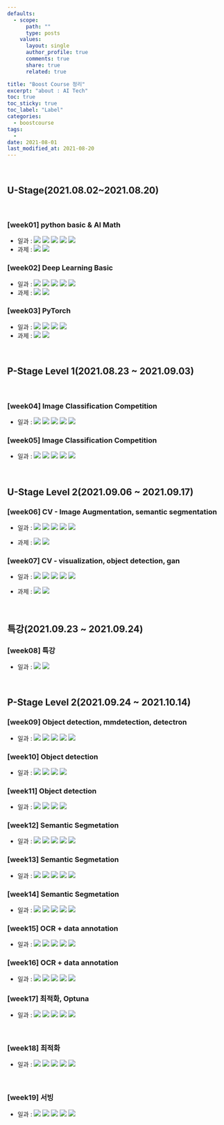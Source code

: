```yaml
---
defaults:
  - scope:
      path: ""
      type: posts
    values:
      layout: single
      author_profile: true
      comments: true
      share: true
      related: true

title: "Boost Course 정리"
excerpt: "about : AI Tech"
toc: true
toc_sticky: true
toc_label: "Label"
categories:
  - boostcourse
tags:
  - 
date: 2021-08-01
last_modified_at: 2021-08-20
---
```

<br>

## **U-Stage(2021.08.02~2021.08.20)**

<br>

### [week01] python basic & AI Math

  - 일과 : <a href="https://hongsusoo.github.io/daily/BoostCourse_day1"><img src="https://img.shields.io/badge/-Day01-red"/></a> <a href="https://hongsusoo.github.io/daily/BoostCourse_day2"><img src="https://img.shields.io/badge/-Day02-red"/></a> <a href="https://hongsusoo.github.io/daily/BoostCourse_day3"><img src="https://img.shields.io/badge/-Day03-red"/></a> <a href="https://hongsusoo.github.io/daily/BoostCourse_day4"><img src="https://img.shields.io/badge/-Day04-red"/></a> <a href="https://hongsusoo.github.io/daily/BoostCourse_day5"><img src="https://img.shields.io/badge/-Day05-red"/></a> 
  - 과제 : <a href="https://github.com/hongsusoo/boostcourse_assignment/tree/main/1%EC%A3%BC%EC%B0%A8/%ED%95%84%EC%88%98"><img src="https://img.shields.io/badge/-필수과제-orange"/></a> <a href="https://github.com/hongsusoo/boostcourse_assignment/tree/main/1%EC%A3%BC%EC%B0%A8/%EC%84%A0%ED%83%9D"><img src="https://img.shields.io/badge/-선택과제-blue"/></a>


### [week02] Deep Learning Basic
  - 일과 : <a href="https://hongsusoo.github.io/daily/BoostCourse_day6"><img src="https://img.shields.io/badge/-Day06-red"/></a>  <a href="https://hongsusoo.github.io/daily/BoostCourse_day7"><img src="https://img.shields.io/badge/-Day07-red"/></a>  <a href="https://hongsusoo.github.io/daily/BoostCourse_day8"><img src="https://img.shields.io/badge/-Day08-red"/></a>  <a href="https://hongsusoo.github.io/daily/BoostCourse_day9"><img src="https://img.shields.io/badge/-Day09-red"/></a>  <a href="https://hongsusoo.github.io/daily/BoostCourse_day10"><img src="https://img.shields.io/badge/-Day10-red"/></a>  
  - 과제 : <a href="https://github.com/hongsusoo/boostcourse_assignment/tree/main/2%EC%A3%BC%EC%B0%A8/%ED%95%84%EC%88%98"><img src="https://img.shields.io/badge/-필수과제-orange"/></a> <a href="https://github.com/hongsusoo/boostcourse_assignment/tree/main/2%EC%A3%BC%EC%B0%A8/%EC%84%A0%ED%83%9D"><img src="https://img.shields.io/badge/-선택과제-blue"/></a>


### [week03] PyTorch
  - 일과 : <a href="https://hongsusoo.github.io/daily/BoostCourse_day11"><img src="https://img.shields.io/badge/-Day11-red"/></a>  <a href="https://hongsusoo.github.io/daily/BoostCourse_day12"><img src="https://img.shields.io/badge/-Day12-red"/></a>  <a href="https://hongsusoo.github.io/daily/BoostCourse_day13"><img src="https://img.shields.io/badge/-Day13-red"/></a>  <a href="https://hongsusoo.github.io/daily/BoostCourse_day14"><img src="https://img.shields.io/badge/-Day14-red"/></a>  
  - 과제 : <a href="https://github.com/hongsusoo/boostcourse_assignment/tree/main/3%EC%A3%BC%EC%B0%A8/%ED%95%84%EC%88%98"><img src="https://img.shields.io/badge/-필수과제-orange"/></a> <a href="https://github.com/hongsusoo/boostcourse_assignment/tree/main/3%EC%A3%BC%EC%B0%A8/%EC%84%A0%ED%83%9D"><img src="https://img.shields.io/badge/-선택과제-blue"/></a>

<br>

## **P-Stage Level 1(2021.08.23 ~ 2021.09.03)**

<br>
  
### [week04] Image Classification Competition
   - 일과 : <a href="https://hongsusoo.github.io/daily/BoostCourse_day15"><img src="https://img.shields.io/badge/-Day15-red"/></a>  <a href="https://hongsusoo.github.io/daily/BoostCourse_day16"><img src="https://img.shields.io/badge/-Day16-red"/></a>  <a href="https://hongsusoo.github.io/daily/BoostCourse_day17"><img src="https://img.shields.io/badge/-Day17-red"/></a>  <a href="https://hongsusoo.github.io/daily/BoostCourse_day18"><img src="https://img.shields.io/badge/-Day18-red"/></a>  <a href="https://hongsusoo.github.io/daily/BoostCourse_day19"><img src="https://img.shields.io/badge/-Day19-red"/></a>  
   
### [week05] Image Classification Competition
   - 일과 : <a href="https://hongsusoo.github.io/daily/BoostCourse_day20"><img src="https://img.shields.io/badge/-Day20-red"/></a>  <a href="https://hongsusoo.github.io/daily/BoostCourse_day21"><img src="https://img.shields.io/badge/-Day21-red"/></a>  <a href="https://hongsusoo.github.io/daily/BoostCourse_day22"><img src="https://img.shields.io/badge/-Day22-red"/></a>  <a href="https://hongsusoo.github.io/daily/BoostCourse_day23"><img src="https://img.shields.io/badge/-Day23-red"/></a>  <a href="https://hongsusoo.github.io/daily/BoostCourse_day24"><img src="https://img.shields.io/badge/-Day24-red"/></a>  

<br>

## **U-Stage Level 2(2021.09.06 ~ 2021.09.17)**

### [week06] CV - Image Augmentation, semantic segmentation
  - 일과 : <a href="https://hongsusoo.github.io/daily/BoostCourse_day25"><img src="https://img.shields.io/badge/-Day25-red"/></a>  <a href="https://hongsusoo.github.io/daily/BoostCourse_day26"><img src="https://img.shields.io/badge/-Day26-red"/></a>  <a href="https://hongsusoo.github.io/daily/BoostCourse_day27"><img src="https://img.shields.io/badge/-Day27-red"/></a>  <a href="https://hongsusoo.github.io/daily/BoostCourse_day28"><img src="https://img.shields.io/badge/-Day28-red"/></a>  <a href="https://hongsusoo.github.io/daily/BoostCourse_day29"><img src="https://img.shields.io/badge/-Day29-red"/></a>  

  - 과제 : <a href="https://github.com/hongsusoo/boostcourse_assignment/tree/main/assignment_CV"><img src="https://img.shields.io/badge/-필수과제-orange"/></a> <a href="https://github.com/hongsusoo/boostcourse_assignment/tree/main/assignment_CV"><img src="https://img.shields.io/badge/-선택과제-blue"/></a>
   
### [week07] CV - visualization, object detection, gan
  - 일과 : <a href="https://hongsusoo.github.io/daily/BoostCourse_day30"><img src="https://img.shields.io/badge/-Day30-red"/></a>  <a href="https://hongsusoo.github.io/daily/BoostCourse_day31"><img src="https://img.shields.io/badge/-Day31-red"/></a>  <a href="https://hongsusoo.github.io/daily/BoostCourse_day32"><img src="https://img.shields.io/badge/-Day32-red"/></a>  <a href="https://hongsusoo.github.io/daily/BoostCourse_day33"><img src="https://img.shields.io/badge/-Day33-red"/></a>  <a href="https://hongsusoo.github.io/daily/BoostCourse_day34"><img src="https://img.shields.io/badge/-Day34-red"/></a>  

  - 과제 : <a href="https://github.com/hongsusoo/boostcourse_assignment/tree/main/assignment_CV"><img src="https://img.shields.io/badge/-필수과제-orange"/></a> <a href="https://github.com/hongsusoo/boostcourse_assignment/tree/main/assignment_CV"><img src="https://img.shields.io/badge/-선택과제-blue"/></a>


<br>

## **특강(2021.09.23 ~ 2021.09.24)**

### [week08] 특강

  - 일과 : <a href="https://hongsusoo.github.io/daily/BoostCourse_day35"><img src="https://img.shields.io/badge/-Day35-red"/></a>  <a href="https://hongsusoo.github.io/daily/BoostCourse_day36"><img src="https://img.shields.io/badge/-Day36-red"/></a>
  

<br>

## **P-Stage Level 2(2021.09.24 ~ 2021.10.14)**

### [week09] Object detection, mmdetection, detectron

  - 일과 : <a href="https://hongsusoo.github.io/daily/BoostCourse_day37"><img src="https://img.shields.io/badge/-Day37-red"/></a>  <a href="https://hongsusoo.github.io/daily/BoostCourse_day38"><img src="https://img.shields.io/badge/-Day38-red"/></a>  <a href="https://hongsusoo.github.io/daily/BoostCourse_day39"><img src="https://img.shields.io/badge/-Day39-red"/></a>  <a href="https://hongsusoo.github.io/daily/BoostCourse_day40"><img src="https://img.shields.io/badge/-Day40-red"/></a>  <a href="https://hongsusoo.github.io/daily/BoostCourse_day41"><img src="https://img.shields.io/badge/-Day41-red"/></a>

### [week10] Object detection

  - 일과 : <a href="https://hongsusoo.github.io/daily/BoostCourse_day42"><img src="https://img.shields.io/badge/-Day42-red"/></a>  <a href="https://hongsusoo.github.io/daily/BoostCourse_day43"><img src="https://img.shields.io/badge/-Day43-red"/></a>  <a href="https://hongsusoo.github.io/daily/BoostCourse_day44"><img src="https://img.shields.io/badge/-Day44-red"/></a>  <a href="https://hongsusoo.github.io/daily/BoostCourse_day45"><img src="https://img.shields.io/badge/-Day45-red"/></a>

### [week11] Object detection

  - 일과 : <a href="https://hongsusoo.github.io/daily/BoostCourse_day46"><img src="https://img.shields.io/badge/-Day46-red"/></a>  <a href="https://hongsusoo.github.io/daily/BoostCourse_day47"><img src="https://img.shields.io/badge/-Day47-red"/></a>  <a href="https://hongsusoo.github.io/daily/BoostCourse_day48"><img src="https://img.shields.io/badge/-Day48-red"/></a>  <a href="https://hongsusoo.github.io/daily/BoostCourse_day49"><img src="https://img.shields.io/badge/-Day49-red"/></a>

### [week12] Semantic Segmetation

  - 일과 : <a href="https://hongsusoo.github.io/daily/BoostCourse_day50"><img src="https://img.shields.io/badge/-Day50-red"/></a>  <a href="https://hongsusoo.github.io/daily/BoostCourse_day51"><img src="https://img.shields.io/badge/-Day51-red"/></a>  <a href="https://hongsusoo.github.io/daily/BoostCourse_day52"><img src="https://img.shields.io/badge/-Day52-red"/></a>  <a href="https://hongsusoo.github.io/daily/BoostCourse_day53"><img src="https://img.shields.io/badge/-Day53-red"/></a>  <a href="https://hongsusoo.github.io/daily/BoostCourse_day54"><img src="https://img.shields.io/badge/-Day54-red"/></a>

### [week13] Semantic Segmetation

  - 일과 : <a href="https://hongsusoo.github.io/daily/BoostCourse_day55"><img src="https://img.shields.io/badge/-Day55-red"/></a>  <a href="https://hongsusoo.github.io/daily/BoostCourse_day56"><img src="https://img.shields.io/badge/-Day56-red"/></a>  <a href="https://hongsusoo.github.io/daily/BoostCourse_day57"><img src="https://img.shields.io/badge/-Day57-red"/></a>  <a href="https://hongsusoo.github.io/daily/BoostCourse_day58"><img src="https://img.shields.io/badge/-Day58-red"/></a>  <a href="https://hongsusoo.github.io/daily/BoostCourse_day59"><img src="https://img.shields.io/badge/-Day59-red"/></a>

### [week14] Semantic Segmetation

  - 일과 : <a href="https://hongsusoo.github.io/daily/BoostCourse_day60"><img src="https://img.shields.io/badge/-Day60-red"/></a>  <a href="https://hongsusoo.github.io/daily/BoostCourse_day61"><img src="https://img.shields.io/badge/-Day61-red"/></a>  <a href="https://hongsusoo.github.io/daily/BoostCourse_day62"><img src="https://img.shields.io/badge/-Day62-red"/></a>  <a href="https://hongsusoo.github.io/daily/BoostCourse_day63"><img src="https://img.shields.io/badge/-Day63-red"/></a>  <a href="https://hongsusoo.github.io/daily/BoostCourse_day64"><img src="https://img.shields.io/badge/-Day64-red"/></a>

### [week15] OCR + data annotation

  - 일과 : <a href="https://hongsusoo.github.io/daily/BoostCourse_day65"><img src="https://img.shields.io/badge/-Day65-red"/></a>  <a href="https://hongsusoo.github.io/daily/BoostCourse_day66"><img src="https://img.shields.io/badge/-Day66-red"/></a>  <a href="https://hongsusoo.github.io/daily/BoostCourse_day67"><img src="https://img.shields.io/badge/-Day67-red"/></a>  <a href="https://hongsusoo.github.io/daily/BoostCourse_day68"><img src="https://img.shields.io/badge/-Day68-red"/></a>  <a href="https://hongsusoo.github.io/daily/BoostCourse_day69"><img src="https://img.shields.io/badge/-Day69-red"/></a>

### [week16] OCR + data annotation

  - 일과 : <a href="https://hongsusoo.github.io/daily/BoostCourse_day70"><img src="https://img.shields.io/badge/-Day70-red"/></a>  <a href="https://hongsusoo.github.io/daily/BoostCourse_day71"><img src="https://img.shields.io/badge/-Day71-red"/></a>  <a href="https://hongsusoo.github.io/daily/BoostCourse_day72"><img src="https://img.shields.io/badge/-Day72-red"/></a>  <a href="https://hongsusoo.github.io/daily/BoostCourse_day73"><img src="https://img.shields.io/badge/-Day73-red"/></a>  <a href="https://hongsusoo.github.io/daily/BoostCourse_day74"><img src="https://img.shields.io/badge/-Day74-red"/></a>

### [week17] 최적화, Optuna

  - 일과 : <a href="https://hongsusoo.github.io/daily/BoostCourse_day75"><img src="https://img.shields.io/badge/-Day75-red"/></a>  <a href="https://hongsusoo.github.io/daily/BoostCourse_day76"><img src="https://img.shields.io/badge/-Day76-red"/></a>  <a href="https://hongsusoo.github.io/daily/BoostCourse_day77"><img src="https://img.shields.io/badge/-Day77-red"/></a>  <a href="https://hongsusoo.github.io/daily/BoostCourse_day78"><img src="https://img.shields.io/badge/-Day78-red"/></a>  <a href="https://hongsusoo.github.io/daily/BoostCourse_day79"><img src="https://img.shields.io/badge/-Day79-red"/></a>

<br>

### [week18] 최적화

  - 일과 : <a href="https://hongsusoo.github.io/daily/BoostCourse_day80"><img src="https://img.shields.io/badge/-Day80-red"/></a>  <a href="https://hongsusoo.github.io/daily/BoostCourse_day81"><img src="https://img.shields.io/badge/-Day81-red"/></a>  <a href="https://hongsusoo.github.io/daily/BoostCourse_day82"><img src="https://img.shields.io/badge/-Day82-red"/></a>  <a href="https://hongsusoo.github.io/daily/BoostCourse_day83"><img src="https://img.shields.io/badge/-Day83-red"/></a>  <a href="https://hongsusoo.github.io/daily/BoostCourse_day84"><img src="https://img.shields.io/badge/-Day84-red"/></a>

<br>

### [week19] 서빙

  - 일과 : <a href="https://hongsusoo.github.io/daily/BoostCourse_day85"><img src="https://img.shields.io/badge/-Day85-red"/></a>  <a href="https://hongsusoo.github.io/daily/BoostCourse_day86"><img src="https://img.shields.io/badge/-Day86-red"/></a>  <a href="https://hongsusoo.github.io/daily/BoostCourse_day87"><img src="https://img.shields.io/badge/-Day87-red"/></a>  <a href="https://hongsusoo.github.io/daily/BoostCourse_day88"><img src="https://img.shields.io/badge/-Day88-red"/></a>  <a href="https://hongsusoo.github.io/daily/BoostCourse_day89"><img src="https://img.shields.io/badge/-Day89-red"/></a>

<br>

<!-- red orange yellow green blue -->
<!-- https://shields.io/ -->

